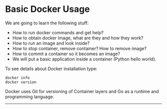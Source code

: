 Basic Docker Usage
===================

We are going to learn the following stuff:

* How to run docker commands and get help?
* How to obtain docker Image, what are they and how they work?
* How to run an image and look inside?
* How to stop container, remove container? How to remove image?
* How to commit a container so it becomes an image?
* We will put a basic application inside a container (Python hello world).

To see details about Docker installation type:

	docker info
	docker version


Docker uses Git for versioning of Container layers and Go as a runtime and programming language.

--------


